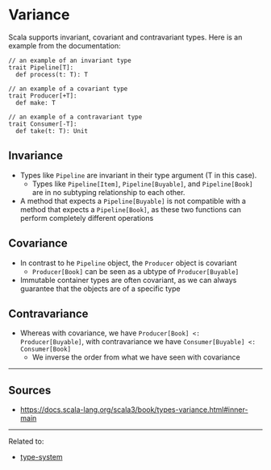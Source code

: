 # Variance
Scala supports invariant, covariant and contravariant types. Here is an example from the documentation:
 
```
// an example of an invariant type
trait Pipeline[T]:
  def process(t: T): T

// an example of a covariant type
trait Producer[+T]:
  def make: T

// an example of a contravariant type
trait Consumer[-T]:
  def take(t: T): Unit
```

## Invariance
* Types like `Pipeline` are invariant in their type argument (T in this case). 
	* Types like `Pipeline[Item]`, `Pipeline[Buyable]`, and `Pipeline[Book]` are in no subtyping relationship to each other.
* A method that expects a `Pipeline[Buyable]` is not compatible with a method that expects a `Pipeline[Book]`, as these two functions can perform completely different operations

## Covariance
* In contrast to he `Pipeline` object, the `Producer` object is covariant
	* `Producer[Book]` can be seen as a ubtype of `Producer[Buyable]`
* Immutable container types are often covariant, as we can always guarantee that the objects are of a specific type

## Contravariance
* Whereas with covariance, we have `Producer[Book] <: Producer[Buyable]`, with contravariance we have  `Consumer[Buyable] <: Consumer[Book]`
	* We inverse the order from what we have seen with covariance


<hr>

## Sources
- https://docs.scala-lang.org/scala3/book/types-variance.html#inner-main

<hr>

Related to:
* [type-system](type-system)